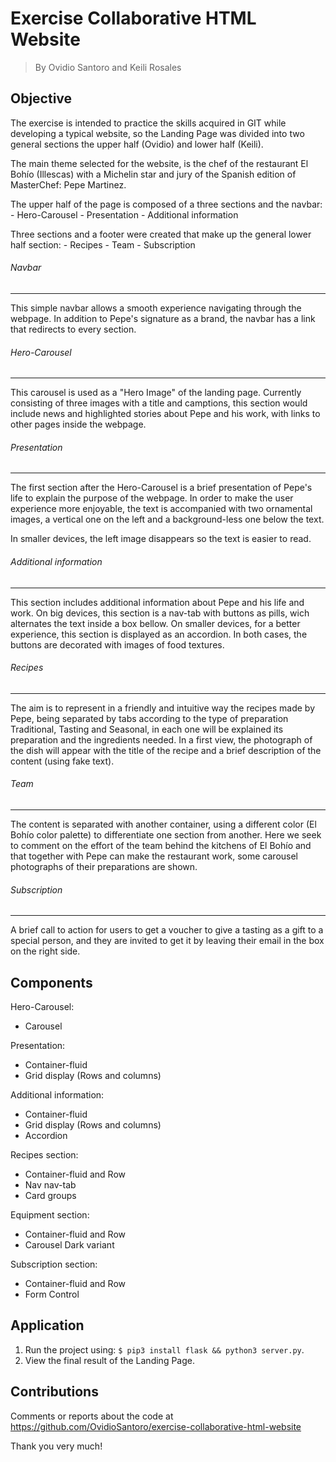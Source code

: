 # Exercise Collaborative HTML Website

> By Ovidio Santoro and Keili Rosales

## Objective

The exercise is intended to practice the skills acquired in GIT while developing a typical website, so the Landing Page was divided into two general sections the upper half (Ovidio) and lower half (Keili).

The main theme selected for the website, is the chef of the restaurant El Bohío (Illescas) with a Michelin star and jury of the Spanish edition of MasterChef: Pepe Martinez.

The upper half of the page is composed of a three sections and the navbar:
	- Hero-Carousel
	- Presentation
	- Additional information

Three sections and a footer were created that make up the general lower half section:
	- Recipes
	- Team
	- Subscription

###### Navbar
--------------------------
This simple navbar allows a smooth experience navigating through the webpage. In addition to Pepe's signature as a brand, the navbar has a link that redirects to every section.

###### Hero-Carousel
--------------------------
This carousel is used as a "Hero Image" of the landing page. Currently consisting of three images with a title and camptions, this section would include news and highlighted stories about Pepe and his work, with links to other pages inside the webpage.

###### Presentation
--------------------------
The first section after the Hero-Carousel is a brief presentation of Pepe's life to explain the purpose of the webpage. In order to make the user experience more enjoyable, the text is accompanied with two ornamental images, a vertical one on the left and a background-less one below the text.

In smaller devices, the left image disappears so the text is easier to read.

###### Additional information
--------------------------
This section includes additional information about Pepe and his life and work. On big devices, this section is a nav-tab with buttons as pills, wich alternates the text inside a box bellow. On smaller devices, for a better experience, this section is displayed as an accordion. In both cases, the buttons are decorated with images of food textures.

###### Recipes
--------------------------
The aim is to represent in a friendly and intuitive way the recipes made by Pepe, being separated by tabs according to the type of preparation Traditional, Tasting and Seasonal, in each one will be explained its preparation and the ingredients needed. 
In a first view, the photograph of the dish will appear with the title of the recipe and a brief description of the content (using fake text).

###### Team
--------------------------
The content is separated with another container, using a different color (El Bohío color palette) to differentiate one section from another.
Here we seek to comment on the effort of the team behind the kitchens of El Bohío and that together with Pepe can make the restaurant work, some carousel photographs of their preparations are shown.

###### Subscription
--------------------------
A brief call to action for users to get a voucher to give a tasting as a gift to a special person, and they are invited to get it by leaving their email in the box on the right side.

## Components
Hero-Carousel:
- Carousel

Presentation:
- Container-fluid
- Grid display (Rows and columns)

Additional information:
- Container-fluid
- Grid display (Rows and columns)
- Accordion

Recipes section:
- Container-fluid and Row
- Nav nav-tab
- Card groups

Equipment section:
- Container-fluid and Row
- Carousel Dark variant

Subscription section:
- Container-fluid and Row
- Form Control 

## Application

1. Run the project using: `$ pip3 install flask && python3 server.py`.
2. View the final result of the Landing Page.


## Contributions

Comments or reports about the code at https://github.com/OvidioSantoro/exercise-collaborative-html-website

Thank you very much!